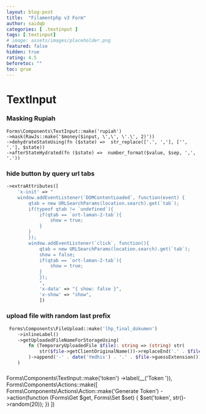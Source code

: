 ```yaml
---
layout: blog-post
title:  "Filamentphp v3 Form"
author: saidqb
categories: [ .textinput ]
tags: [.textinput]
# image: assets/images/placeholder.png
featured: false
hidden: true
rating: 4.5
beforetoc: ""
toc: grue
---
```


# TextInput 

### Masking Rupiah

```
Forms\Components\TextInput::make('rupiah')
->mask(RawJs::make('$money($input, \',\', \'.\', 2)'))
->dehydrateStateUsing(fn ($state) =>  str_replace(['.', ','], ['', '.'], $state))
->afterStateHydrated(fn ($state) =>  number_format($value, $sep, ',', '.'))
```

### hide button by query url tabs
```php
->extraAttributes([
	'x-init' => "
	window.addEventListener(`DOMContentLoaded`, function(event) {
		qtab = new URLSearchParams(location.search).get(`tab`);
		if(typeof qtab != `undefined`){
			if(qtab == `ort-laman-2-tab`){
				show = true;
			}
		}
		});
		window.addEventListener(`click`, function(){
			qtab = new URLSearchParams(location.search).get(`tab`);
			show = false;
			if(qtab == `ort-laman-2-tab`){
				show = true;
			}
			});
			",
			'x-data' => "{ show: false }",
			'x-show' => "show",
			])
```

### upload file with random last prefix

```php
 Forms\Components\FileUpload::make('lhp_final_dokumen')
    ->inlineLabel()
    ->getUploadedFileNameForStorageUsing(
        fn (TemporaryUploadedFile $file): string => (string) str(
            str($file->getClientOriginalName())->replaceEnd('.' . $file->guessExtension(), '')
        )->append('-' . date('Ymdhis') . '.' . $file->guessExtension()),
    )
```

###
Forms\Components\TextInput::make('token')
     ->label(__('Token ')), 
Forms\Components\Actions::make([
    Forms\Components\Actions\Action::make('Generate Token')
        ->action(function (Forms\Get $get, Forms\Set $set) {
            $set('token', str()->random(20));
        })
])
###
